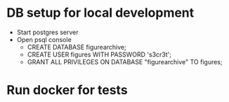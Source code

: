 # DB setup for local development
- Start postgres server
- Open psql console
    - CREATE DATABASE figurearchive;
    - CREATE USER figures WITH PASSWORD 's3cr3t';
    - GRANT ALL PRIVILEGES ON DATABASE "figurearchive" TO figures;
    
# Run docker for tests    
  
